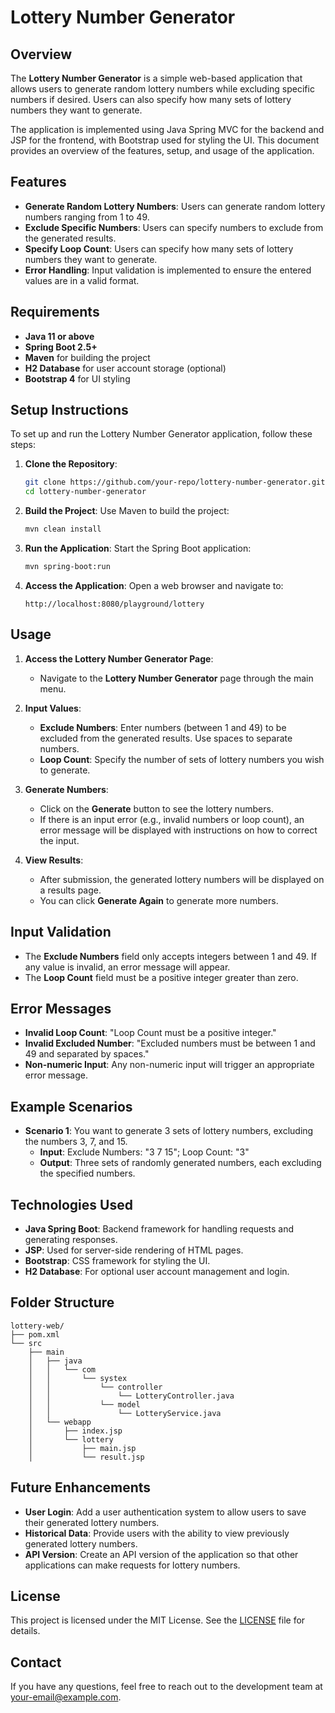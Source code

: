 # Lottery Number Generator

## Overview

The **Lottery Number Generator** is a simple web-based application that allows users to generate random lottery numbers while excluding specific numbers if desired. Users can also specify how many sets of lottery numbers they want to generate.

The application is implemented using Java Spring MVC for the backend and JSP for the frontend, with Bootstrap used for styling the UI. This document provides an overview of the features, setup, and usage of the application.

## Features

- **Generate Random Lottery Numbers**: Users can generate random lottery numbers ranging from 1 to 49.
- **Exclude Specific Numbers**: Users can specify numbers to exclude from the generated results.
- **Specify Loop Count**: Users can specify how many sets of lottery numbers they want to generate.
- **Error Handling**: Input validation is implemented to ensure the entered values are in a valid format.

## Requirements

- **Java 11 or above**
- **Spring Boot 2.5+**
- **Maven** for building the project
- **H2 Database** for user account storage (optional)
- **Bootstrap 4** for UI styling

## Setup Instructions

To set up and run the Lottery Number Generator application, follow these steps:

1. **Clone the Repository**:

   ```sh
   git clone https://github.com/your-repo/lottery-number-generator.git
   cd lottery-number-generator
   ```

2. **Build the Project**:
   Use Maven to build the project:

   ```sh
   mvn clean install
   ```

3. **Run the Application**:
   Start the Spring Boot application:

   ```sh
   mvn spring-boot:run
   ```

4. **Access the Application**:
   Open a web browser and navigate to:

   ```
   http://localhost:8080/playground/lottery
   ```

## Usage

1. **Access the Lottery Number Generator Page**:

   - Navigate to the **Lottery Number Generator** page through the main menu.

2. **Input Values**:

   - **Exclude Numbers**: Enter numbers (between 1 and 49) to be excluded from the generated results. Use spaces to separate numbers.
   - **Loop Count**: Specify the number of sets of lottery numbers you wish to generate.

3. **Generate Numbers**:

   - Click on the **Generate** button to see the lottery numbers.
   - If there is an input error (e.g., invalid numbers or loop count), an error message will be displayed with instructions on how to correct the input.

4. **View Results**:

   - After submission, the generated lottery numbers will be displayed on a results page.
   - You can click **Generate Again** to generate more numbers.

## Input Validation

- The **Exclude Numbers** field only accepts integers between 1 and 49. If any value is invalid, an error message will appear.
- The **Loop Count** field must be a positive integer greater than zero.

## Error Messages

- **Invalid Loop Count**: "Loop Count must be a positive integer."
- **Invalid Excluded Number**: "Excluded numbers must be between 1 and 49 and separated by spaces."
- **Non-numeric Input**: Any non-numeric input will trigger an appropriate error message.

## Example Scenarios

- **Scenario 1**: You want to generate 3 sets of lottery numbers, excluding the numbers 3, 7, and 15.
  - **Input**: Exclude Numbers: "3 7 15"; Loop Count: "3"
  - **Output**: Three sets of randomly generated numbers, each excluding the specified numbers.

## Technologies Used

- **Java Spring Boot**: Backend framework for handling requests and generating responses.
- **JSP**: Used for server-side rendering of HTML pages.
- **Bootstrap**: CSS framework for styling the UI.
- **H2 Database**: For optional user account management and login.

## Folder Structure

```
lottery-web/
├── pom.xml
└── src
    ├── main
    │   ├── java
    │   │   └── com
    │   │       └── systex
    │   │           └── controller
    │   │               └── LotteryController.java
    │   │           └── model
    │   │               └── LotteryService.java
    │   └── webapp
    │       ├── index.jsp
    │       └── lottery
    │           ├── main.jsp
    │           └── result.jsp
```

## Future Enhancements

- **User Login**: Add a user authentication system to allow users to save their generated lottery numbers.
- **Historical Data**: Provide users with the ability to view previously generated lottery numbers.
- **API Version**: Create an API version of the application so that other applications can make requests for lottery numbers.

## License

This project is licensed under the MIT License. See the [LICENSE](LICENSE) file for details.

## Contact

If you have any questions, feel free to reach out to the development team at [your-email@example.com](mailto:your-email@example.com).
